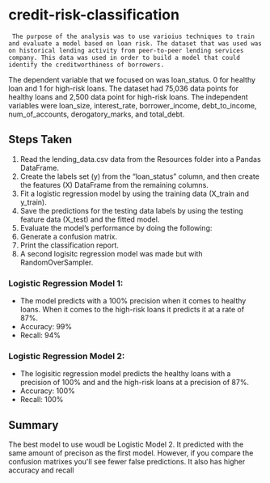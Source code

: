 # credit-risk-classification

     The purpose of the analysis was to use varioius techniques to train and evaluate a model based on loan risk. The dataset that was used was on historical lending activity from peer-to-peer lending services company. This data was used in order to build a model that could identify the creditworthiness of borrowers.

The dependent variable that we focused on was loan_status. 0 for healthy loan and 1 for high-risk loans. The dataset had 75,036 data points for healthy loans and 2,500 data point for high-risk loans.
The independent variables were loan_size, interest_rate, borrower_income, debt_to_income, num_of_accounts, derogatory_marks, and total_debt.

## Steps Taken
1. Read the lending_data.csv data from the Resources folder into a Pandas DataFrame.
2. Create the labels set (y) from the “loan_status” column, and then create the features (X) DataFrame from the remaining columns.
3. Fit a logistic regression model by using the training data (X_train and y_train).
4. Save the predictions for the testing data labels by using the testing feature data (X_test) and the fitted model.
5. Evaluate the model’s performance by doing the following:
6. Generate a confusion matrix.
7. Print the classification report.
8. A second logisitc regression model was made but with RandomOverSampler.

### Logistic Regression Model 1:
- The model predicts with a 100% precision when it comes to healthy loans. When it comes to the high-risk loans it predicts it at a rate of 87%.
- Accuracy: 99%
- Recall: 94%

### Logistic Regression Model 2:
- The logisitic regression model predicts the healthy loans with a precision of 100% and and the high-risk loans at a precision of 87%.
- Accuracy: 100%
- Recall: 100%

## Summary
The best model to use woudl be Logistic Model 2. It predicted with the same amount of precison as the first model. However, if you compare the confusion matrixes you'll see fewer false predictions. It also has higher accuracy and recall
